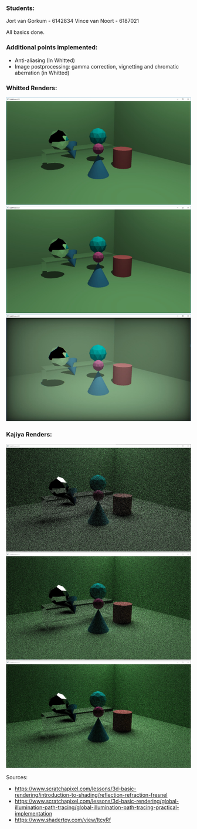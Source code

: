 ### Students:
Jort van Gorkum - 6142834
Vince van Noort - 6187021

All basics done.

### Additional points implemented:
- Anti-aliasing (In Whitted)
- Image postprocessing: gamma correction, vignetting and chromatic aberration (in Whitted)

### Whitted Renders:
![image info](./renders/whitted-no-post-processing.JPG)
![image info](./renders/whitted-no-post-processing-anti4x.JPG)
![image info](./renders/whitted-with-post-processing.JPG)


### Kajiya Renders:
![image info](./renders/kajiya-5-iterations.JPG)
![image info](./renders/kajiya-25-iterations.JPG)
![image info](./renders/kajiya-40-iterations.JPG)

Sources: 
- https://www.scratchapixel.com/lessons/3d-basic-rendering/introduction-to-shading/reflection-refraction-fresnel
- https://www.scratchapixel.com/lessons/3d-basic-rendering/global-illumination-path-tracing/global-illumination-path-tracing-practical-implementation
- https://www.shadertoy.com/view/ltcyRf